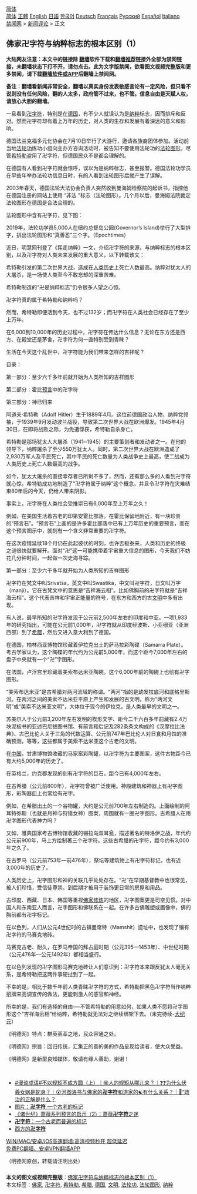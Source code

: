  <!-- 面包屑导航 --> <div class="breadcrumb"><!-- GTranslate: https://gtranslate.io/ -->  <div class="switcher notranslate">  <div class="selected">  <a href="#" onclick="return false;"> 简体</a>  </div>  <div class="option">  <a href="https://www.bannedbook.org" onclick="doGTranslate('zh-CN|zh-CN');jQuery('div.switcher div.selected a').html(jQuery(this).html());return false;" title="简体中文" class="nturl selected"> 简体</a>  <a href="https://www.bannedbook.org/zh-tw/" onclick="doGTranslate('zh-CN|zh-TW');jQuery('div.switcher div.selected a').html(jQuery(this).html());return false;" title="繁體中文" class="nturl"> 正體</a>  <a href="https://www.bannedbook.org/en/" onclick="doGTranslate('zh-CN|en');jQuery('div.switcher div.selected a').html(jQuery(this).html());return false;" title="English" class="nturl"> English</a>  <a href="https://www.bannedbook.org/ja/" onclick="doGTranslate('zh-CN|ja');jQuery('div.switcher div.selected a').html(jQuery(this).html());return false;" title="日本語" class="nturl"> 日語</a>  <a href="https://www.bannedbook.org/ko/" onclick="doGTranslate('zh-CN|ko');jQuery('div.switcher div.selected a').html(jQuery(this).html());return false;" title="한국어" class="nturl"> 한국어</a>  <a href="https://www.bannedbook.org/de/" onclick="doGTranslate('zh-CN|de');jQuery('div.switcher div.selected a').html(jQuery(this).html());return false;" title="Deutsch" class="nturl"> Deutsch</a>  <a href="https://www.bannedbook.org/fr/" onclick="doGTranslate('zh-CN|fr');jQuery('div.switcher div.selected a').html(jQuery(this).html());return false;" title="Français" class="nturl"> Français</a>  <a href="https://www.bannedbook.org/ru/" onclick="doGTranslate('zh-CN|ru');jQuery('div.switcher div.selected a').html(jQuery(this).html());return false;" title="Русский" class="nturl"> Русский</a>  <a href="https://www.bannedbook.org/es/" onclick="doGTranslate('zh-CN|es');jQuery('div.switcher div.selected a').html(jQuery(this).html());return false;" title="Español" class="nturl"> Español</a>  <a href="https://www.bannedbook.org/it/" onclick="doGTranslate('zh-CN|it');jQuery('div.switcher div.selected a').html(jQuery(this).html());return false;" title="Italiano" class="nturl"> Italiano</a>  </div>  </div>      <div class='breadcrumb-sub'><!-- Breadcrumb NavXT 6.3.0 --> <a href="https://www.bannedbook.org/" class="home">禁闻网</a> &gt; <a href="https://www.bannedbook.org/bnews/comments/" class="category">新闻评论</a> &gt; 正文</div></div><h2>佛家卍字符与纳粹标志的根本区别（1）</h2> <p class="notice"><b>大陆网友注意：本文中的链接除 <a href="https://github.com/bannedbook/fanqiang" >翻墙</a>软件下载和<a href="https://github.com/killgcd/justmysocks/blob/master/README.md">翻墙推荐</a>链接外全部为禁网链接，未翻墙状态下打不开，请勿点击。此为文字版禁闻，欲看图文视频完整版和更多禁闻，请下载<a href="https://github.com/bannedbook/fanqiang">翻墙软件或APP</a>后翻墙上禁闻网。</p><p>备注：翻墙看新闻非常安全，翻墙以真实身份发表敏感言论有一定风险，但只看不说则没有任何风险，翻的人太多，政府管不过来，也不管。信息自由是天赋人权，请放心大胆的翻墙。</b></p>  <div class="entry"> <p>              <a href="https://i0.wp.com/upload-images-bucket-v64rleca837do.s3.eu-west-1.amazonaws.com/wp-content/uploads/2021/07/16104926/1falun-ss-1626195392894.jpg?fit=1104%2C1480&#038;ssl=1" data-caption=""></a>                            </p> <p>一旦看到<a href="https://www.bannedbook.org/bnews/tag/%E5%8D%8D%E5%AD%97%E7%AC%A6/" class="st_tag internal_tag" rel="tag" title="标签 卍字符 下的日志">卍字符</a>，特别是在<a href="https://www.bannedbook.org/bnews/tag/%e5%be%b7%e5%9b%bd/" class="st_tag internal_tag" rel="tag" title="标签 德国 下的日志">德国</a>，有不少人就误认为是<a href="https://www.bannedbook.org/bnews/tag/%e7%ba%b3%e7%b2%b9/" class="st_tag internal_tag" rel="tag" title="标签 纳粹 下的日志">纳粹</a>标志，因而排斥和反对。然而卍字符却有着上万年的历史，对人类的生存和发展有着深远的意义和影响。</p> <p>德国法兰克福多元化协会在7月10日举行了大游行，邀请各族裔团体参加。活动前当地<a href="https://www.bannedbook.org/bnews/tag/%e6%b3%95%e8%bd%ae%e5%8a%9f/" class="st_tag internal_tag" rel="tag" title="标签 法轮功 下的日志">法轮功</a>炼功小组向主办方咨询活动时，被告知不要使用法轮功的<a href="https://www.bannedbook.org/bnews/tag/%E6%B3%95%E8%BD%AE%E5%9B%BE%E5%BD%A2/" class="st_tag internal_tag" rel="tag" title="标签 法轮图形 下的日志">法轮图形</a>，尽管<a href="https://www.bannedbook.org/bnews/tag/%e5%b8%8c%e7%89%b9%e5%8b%92/" class="st_tag internal_tag" rel="tag" title="标签 希特勒 下的日志">希特勒</a>盗用了卍字符，但德国民众不是都会理解的。</p> <p>在德国有人看到卍字符就会惊呼，误以为是纳粹标志，甚至报警。德国法轮功学员在早些年举办法轮功信息日时，有的人看到法轮图形后就产生了误解。</p> <p>2003年春天，德国法轮大法协会负责人突然收到曼海姆检察院的起诉书，指控他在德国注册的网站上使用 “非法 ”标志（法轮图形）。几个月以后，曼海姆法院裁定法轮图形在德国是合法合理的。</p> <p>法轮图形中含有卍字符，见下图：</p> <p>2019年，法轮功学员5,000人在纽约总督岛公园(Governor’s Island)举行了大型排字，排出法轮图形和“真善忍”三个字。（Epochtimes）</p> <p>近日，明慧网刊登了《挥走纳粹》一文，介绍卍字符的来源，与纳粹标志的根本区别，以及卍字符对人类未来发展的重大意义，以下转载该文：</p> <p>希特勒引发的第二次世界大战，造成在<span class='wp_keywordlink'><a href="https://www.bannedbook.org/forum3/topic1750.html" title="考古学禁区-被掩藏的人类历史" target="_blank">人类历史</a></span>上死亡人数最高。纳粹对犹太人的大屠杀，是一场使人类至今不敢忘却的深重苦难。</p> <p>希特勒制造的“卍是纳粹标志”仍令很多人望之心惊。</p> <p>卍字符真的属于希特勒和纳粹吗？</p> <p>然而，希特勒即便活到今天，也不过132岁；而卍字符在人类社会已经存在了至少上万年。</p>  <p>在6,000到10,000年的历史过程中，卍字符在传达什么信息？无论在东方还是西方、在殿堂还是茅舍，卍字符为何一直特别受到青睐？</p> <p>生活在今天这个乱世中，卍字符能为我们带来怎样的吉祥呢？</p> <p>目录：</p> <p>第一部分：至少六千多年前就开始为人类所知的吉祥图形</p> <p>第二部分：霍比<span class='wp_keywordlink'><a href="https://www.bannedbook.org/forum5/" title="预言玄学禁书下载" rel="nofollow">预言</a></span>中的卍字符</p> <p>第三部分：神已归来</p> <p>阿道夫‧希特勒（Adolf Hitler）生于1889年4月。这位前德国政治人物、纳粹党领袖，于1939年9月发动波兰战役，导致第二次世界大战在欧洲爆发。1945年4月30日，在即将战败之际，为免遭俘获，希特勒自杀身亡。</p> <p>希特勒是那场犹太人大屠杀（1941─1945）的主要策划者和发动者之一。在他的领导下，纳粹屠杀了至少550万犹太人。同时，第二次世界大战在欧洲造成了2,930万军人及平民死亡，其中平民的死亡数量为人类战争史上最高，使二战成为人类历史上死亡人数最高的战争。</p> <p>如今，犹太大屠杀的直接幸存者已所剩不多了，然而，还有那么多的人看到卍字符就心惊。希特勒成功地制造了“卍字符属于纳粹”这个概念，并且令卍字符在灾难结束80年后的今天，仍给人带来阴影。</p> <p>事实上，卍字符在人类社会受推崇已有6,000年至上万年之久！</p> <p>例如，在美国生活着古老的印第安霍比部落。在霍比保留地附近，有一块珍贵的“预言石”。“预言石”上画的是许多霍比部落中已有上万年历史的重要预言，而在这个预言图示中，就刻有一个含义非常重要的卍字符。</p> <p>在这次疫情延续18个月仍在此起彼伏的时刻，也许否极泰来，人类和历史的终极之谜很快就要解开。面对“卍”这一可能携带着宇宙重大信息的图形，今天我们不妨花几分钟时间，一起做一次史海寻踪。</p>  <p>第一部分：至少六千多年就开始为人类所知的吉祥图形</p> <p>卍字符在梵文中叫Srivatsa，英文中叫Swastika，中文叫卍字符，日文叫万字（manji）。它在古梵文中的意思是“吉祥海云相”。比如佛胸前的卍字符就是“吉祥海云相”。这个代表吉祥和宇宙正能量的符号，在东方和西方的古<a href="https://www.bannedbook.org/bnews/tag/%E6%96%87%E6%98%8E/" class="st_tag internal_tag" rel="tag" title="标签 文明 下的日志">文明</a>中多有出现。</p> <p>有人说，最早所知的卍字符发现于公元前2,500年左右的印度和中亚。一项1,933年的研究指出，可能在公元前1,000年，卍字符就从印度经波斯、小亚细亚（亚洲西部）到了<a href="https://www.bannedbook.org/bnews/tag/%e5%b8%8c%e8%85%8a/" class="st_tag internal_tag" rel="tag" title="标签 希腊 下的日志">希腊</a>，然后又进入意大利到了德国。</p> <p>在德国，柏林西亚博物馆珍藏着伊拉克出土的萨马拉彩陶碟（Samarra Plate）。考古学家认为，这个陶碟的年代约为公元前5,000年，而这个距今7,000年左右的盘子中央就有一个“卍”字图形。</p> <p>在法国，卢浮宫里珍藏着美索布达米亚陶碗。这个6,000年前的陶碗上也绘有卍字图形。</p> <p>“美索布达米亚”是古希腊对两河流域的称谓。“两河”指的是幼发拉底河和底格里斯河。在两河之间的美索不达米亚平原上产生和发展的古文明，称为“两河文明”或“美索不达米亚文明”，大体位于现今的伊拉克，是人类最早的文明之一。</p> <p>苏美尔人于公元前3,200年左右发明的楔形文字、距今二千六百多年前藏有2.4万块泥板书的亚述巴尼拔图书馆、有前言和后记及282条条文构成的《汉摩拉比法典》、古巴比伦人关于三角的代数运算、公元前747年巴比伦人对日食和月蚀的准确预测，等等，这些都属于美索不达米亚这个古老的文明。</p> <p>在<span class='wp_keywordlink_affiliate'><a href="https://www.bannedbook.org/" title="中国" target="_blank">中国</a></span>，甘肃博物馆收藏的马家窑彩陶罐，以卍字符为主要图案，这件古物距今已有大约5,000年的历史了。</p> <p>在英格兰，约克郡发现的刻有卍字符的巨石，距今已有4,000年左右。</p> <p>在古希腊（公元前800年），卍字符曾被广泛使用。神殿建筑和神器上有卍字图形，彩陶器皿上也常绘有卍字。</p> <p>例如，在希腊出土的一个谷物罐，大约是公元前700年左右制造的。上面绘制的阿耳特弥斯（也就是月神与狩猎女神）图案，周围就有一圈卍字图形。古希腊人在用卍字图形代表神力吗？</p> <p>又如，雅典国家考古博物馆收藏的锡拉岛双耳瓮，描述著名的特洛伊之战，年代约公元前900年，马上方绘制著三个卍字符。这些古希腊的卍字符，距今约有3,000年之久了。</p>  <p>在古罗马（公元前753年—前476年），祭坛等建筑物上有卍字符标记，也有近3,000年的历史了。</p> <p>人类历史上，卍字图形和神的关联几乎处处存在。“卍”在早期基督教中也很常见，被人们珍惜，受信徒尊崇。到后期才被用于装饰更日常的房屋和用品。</p> <p>古印度、西藏、日本、韩国等重视<a href="https://www.bannedbook.org/bnews/tag/%E4%BD%9B%E5%AE%B6/" class="st_tag internal_tag" rel="tag" title="标签 佛家 下的日志">佛家</a><span class='wp_keywordlink'><a href="https://www.qi-gong.me/" title="气功修炼网" target="_blank">修炼</a></span>的地区，卍字图案更是司空见惯。对中国人和东南亚人而言，卍字图形和佛联系在一起。在许多古佛雕塑或画像中，佛的胸前都有卍字标记。</p> <p>在以色列，人们从公元4世纪时的古镇曼席特（Mamshit）遗址中，也发现了镶有卍字符的马赛克地砖。</p> <p>马赛克古老、耐久，在罗马帝国的拜占庭时期（公元395—1453年）、中世纪时期（公元476年—公元1492年）都相当盛行。</p> <p>在以色列发现的卍字图形马赛克地砖让人们意识到：卍字符本来跟反犹太人毫无关系，是希特勒把这两件事硬扯到了一起。</p> <p>不幸的是，相比于数千年前人类青睐卍字符的方式，希特勒把黑色卍字符当作纳粹招牌来高调宣传的做法，更能刺激人的感官和神经。</p> <p>所幸的是，我们有选择的自由──不管希特勒的用意如何，如果人类不愿将卍字图形这个“吉祥海云相”给纳粹，希特勒就无法对之继续绑架下去。（未完待续-<span class='wp_keywordlink_affiliate'><a href="http://www.epochtimes.com/" title="大纪元" target="_blank">大纪元</a></span>）</p> <p></p> <p>《明德网》特点：群英荟萃之地，民众容通之处。</p> <p>《明德网》宗旨：回归传统，汇集正的善的美的作品呈现给读者，使大众受益。</p> <p>《明德网》是新型良知媒体，敬请有缘人善助，谢谢！</p>  <p>&nbsp;</p> <ul class='op-related-articles' title='相关阅读'> <li><a href='https://www.bannedbook.org/bnews/bannedvideo/20210525/1553533.html' target='_blank'>#漫谈成语#不以规矩不成方圆（上）｜㊙️人的规矩从哪儿来？｜❓❓为什么伏羲女娲是蛇身？｜😲河图洛书与佛家的<b>卍字符</b>和道家的☯︎有什么关系？｜🎉“政治的正解是什么？</a></li> <li><a href='https://www.bannedbook.org/bnews/comments/20210102/1459567.html' target='_blank'>图片：<b>卍字符</b> 一个古老的标记</a></li> <li><a href='https://www.bannedbook.org/bnews/tculture/20161212/627656.html' target='_blank'>《诸世纪》蔷薇系列预言的启示（2）：蔷薇<b>卍字符</b>之迷</a></li> <li><a href='https://www.bannedbook.org/bnews/tculture/20150926/454134.html' target='_blank'><b>卍字符</b>：一个古老而普遍的标记</a></li> <li><a href='https://www.bannedbook.org/bnews/aomi/history/20150717/425940.html' target='_blank'>西方的<b>卍字符</b></a></li> </ul> <p class="texttj"> <a href="https://github.com/bannedbook/fanqiang/wiki/V2ray%E6%9C%BA%E5%9C%BA" target="_blank">WIN/MAC/安卓/iOS高速翻墙:高清视频秒开,超低延迟</a><br/> <a href="https://github.com/bannedbook/fanqiang/wiki/%E7%A6%81%E9%97%BB%E7%BD%91%E5%AE%89%E5%8D%93%E7%BF%BB%E5%A2%99%E6%96%B0%E9%97%BBAPP" target="_blank">免费PC翻墙、安卓VPN翻墙APP</a></p><p>（明德网原创，转载请注明出处）</p><a name='sharetosocial'></a>  <div style="margin-bottom:5px;padding-bottom:5px;clear:both"> <div id="archive-pix-1" class="banner-ads"> <!-- AuctionX Display platform tag START --> <div id="26318x728x90x621x_ADSLOT2" clicktrack="%%CLICK_URL_ESC%%"></div> <!-- AuctionX Display platform tag END --> </div> <div id="archive-pix-2" class="banner-ads"> <!-- AuctionX Display platform tag START --> <div id="26315x300x250x621x_ADSLOT2" clicktrack="%%CLICK_URL_ESC%%"></div> <!-- AuctionX Display platform tag END --> </div> </div>    <div id="archive-pix-1" class="banner-ads"> <!-- AuctionX Display platform tag START --> <div id="26318x728x90x621x_ADSLOT3" clicktrack="%%CLICK_URL_ESC%%"></div> <!-- AuctionX Display platform tag END --> </div> <div><b>本文的图文或视频完整版</b>：<a href='https://www.bannedbook.org/bnews/comments/20210716/1588429.html'>佛家卍字符与纳粹标志的根本区别（1）</a></div>  </div><!--END ENTRY--> <div class="postfooter"> <div>本文标签：<a href="https://www.bannedbook.org/bnews/tag/%E4%BD%9B%E5%AE%B6/" rel="tag">佛家</a>, <a href="https://www.bannedbook.org/bnews/tag/%E5%8D%8D%E5%AD%97%E7%AC%A6/" rel="tag">卍字符</a>, <a href="https://www.bannedbook.org/bnews/tag/%e5%b8%8c%e7%89%b9%e5%8b%92/" rel="tag">希特勒</a>, <a href="https://www.bannedbook.org/bnews/tag/%e5%b8%8c%e8%85%8a/" rel="tag">希腊</a>, <a href="https://www.bannedbook.org/bnews/tag/%e5%be%b7%e5%9b%bd/" rel="tag">德国</a>, <a href="https://www.bannedbook.org/bnews/tag/%E6%96%87%E6%98%8E/" rel="tag">文明</a>, <a href="https://www.bannedbook.org/bnews/tag/%e6%b3%95%e8%bd%ae%e5%8a%9f/" rel="tag">法轮功</a>, <a href="https://www.bannedbook.org/bnews/tag/%E6%B3%95%E8%BD%AE%E5%9B%BE%E5%BD%A2/" rel="tag">法轮图形</a>, <a href="https://www.bannedbook.org/bnews/tag/%e7%ba%b3%e7%b2%b9/" rel="tag">纳粹</a></div>  </div><!--END POSTFOOTER--> 